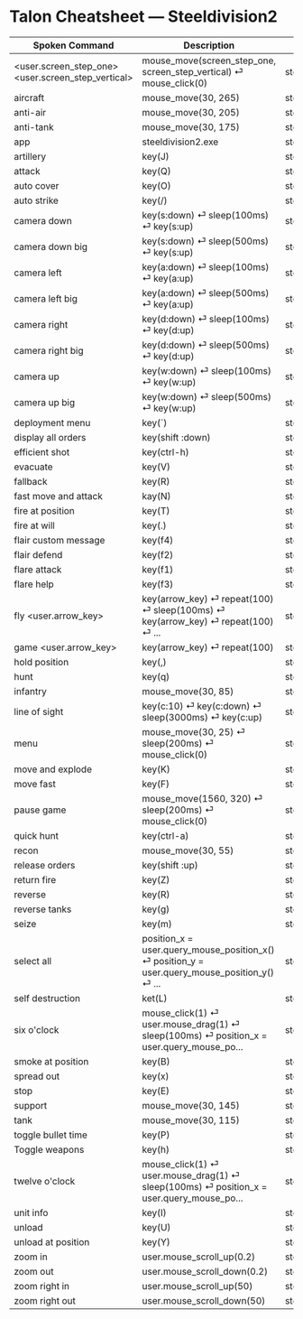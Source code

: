 # Talon Cheatsheet — Steeldivision2

| Spoken Command | Description | Source |
|----------------|-------------|--------|
| <user.screen_step_one> <user.screen_step_vertical> | mouse_move(screen_step_one, screen_step_vertical) ⏎     mouse_click(0) | steel_division_2 |
| aircraft | mouse_move(30, 265) | steel_division_2 |
| anti-air | mouse_move(30, 205) | steel_division_2 |
| anti-tank | mouse_move(30, 175) | steel_division_2 |
| app | steeldivision2.exe | steel_division_2 |
| artillery | key(J) | steel_division_2 |
| attack | key(Q) | steel_division_2 |
| auto cover | key(O) | steel_division_2 |
| auto strike | key(/) | steel_division_2 |
| camera down | key(s:down) ⏎     sleep(100ms) ⏎     key(s:up) | steel_division_2 |
| camera down big | key(s:down) ⏎     sleep(500ms) ⏎     key(s:up) | steel_division_2 |
| camera left | key(a:down) ⏎     sleep(100ms) ⏎     key(a:up) | steel_division_2 |
| camera left big | key(a:down) ⏎     sleep(500ms) ⏎     key(a:up) | steel_division_2 |
| camera right | key(d:down) ⏎     sleep(100ms) ⏎     key(d:up) | steel_division_2 |
| camera right big | key(d:down) ⏎     sleep(500ms) ⏎     key(d:up) | steel_division_2 |
| camera up | key(w:down) ⏎     sleep(100ms) ⏎     key(w:up) | steel_division_2 |
| camera up big | key(w:down) ⏎     sleep(500ms) ⏎     key(w:up) | steel_division_2 |
| deployment menu | key(`) | steel_division_2 |
| display all orders | key(shift :down) | steel_division_2 |
| efficient shot | key(ctrl-h) | steel_division_2 |
| evacuate | key(V) | steel_division_2 |
| fallback | key(R) | steel_division_2 |
| fast move and attack | kay(N) | steel_division_2 |
| fire at position | key(T) | steel_division_2 |
| fire at will | key(.) | steel_division_2 |
| flair custom message | key(f4) | steel_division_2 |
| flair defend | key(f2) | steel_division_2 |
| flare attack | key(f1) | steel_division_2 |
| flare help | key(f3) | steel_division_2 |
| fly <user.arrow_key> | key(arrow_key) ⏎     repeat(100) ⏎     sleep(100ms) ⏎     key(arrow_key) ⏎     repeat(100) ⏎     ... | steel_division_2 |
| game <user.arrow_key> | key(arrow_key) ⏎     repeat(100) | steel_division_2 |
| hold position | key(,) | steel_division_2 |
| hunt | key(q) | steel_division_2 |
| infantry | mouse_move(30, 85) | steel_division_2 |
| line of sight | key(c:10) ⏎     key(c:down) ⏎     sleep(3000ms) ⏎     key(c:up) | steel_division_2 |
| menu | mouse_move(30, 25) ⏎     sleep(200ms) ⏎     mouse_click(0) | steel_division_2 |
| move and explode | key(K) | steel_division_2 |
| move fast | key(F) | steel_division_2 |
| pause game | mouse_move(1560, 320) ⏎     sleep(200ms) ⏎     mouse_click(0) | steel_division_2 |
| quick hunt | key(ctrl-a) | steel_division_2 |
| recon | mouse_move(30, 55) | steel_division_2 |
| release orders | key(shift :up) | steel_division_2 |
| return fire | key(Z) | steel_division_2 |
| reverse | key(R) | steel_division_2 |
| reverse tanks | key(g) | steel_division_2 |
| seize | key(m) | steel_division_2 |
| select all | position_x = user.query_mouse_position_x() ⏎     position_y = user.query_mouse_position_y() ⏎    ... | steel_division_2 |
| self destruction | ket(L) | steel_division_2 |
| six o'clock | mouse_click(1) ⏎     user.mouse_drag(1) ⏎     sleep(100ms) ⏎     position_x = user.query_mouse_po... | steel_division_2 |
| smoke at position | key(B) | steel_division_2 |
| spread out | key(x) | steel_division_2 |
| stop | key(E) | steel_division_2 |
| support | mouse_move(30, 145) | steel_division_2 |
| tank | mouse_move(30, 115) | steel_division_2 |
| toggle bullet time | key(P) | steel_division_2 |
| Toggle weapons | key(h) | steel_division_2 |
| twelve o'clock | mouse_click(1) ⏎     user.mouse_drag(1) ⏎     sleep(100ms) ⏎     position_x = user.query_mouse_po... | steel_division_2 |
| unit info | key(I) | steel_division_2 |
| unload | key(U) | steel_division_2 |
| unload at position | key(Y) | steel_division_2 |
| zoom in | user.mouse_scroll_up(0.2) | steel_division_2 |
| zoom out | user.mouse_scroll_down(0.2) | steel_division_2 |
| zoom right in | user.mouse_scroll_up(50) | steel_division_2 |
| zoom right out | user.mouse_scroll_down(50) | steel_division_2 |
